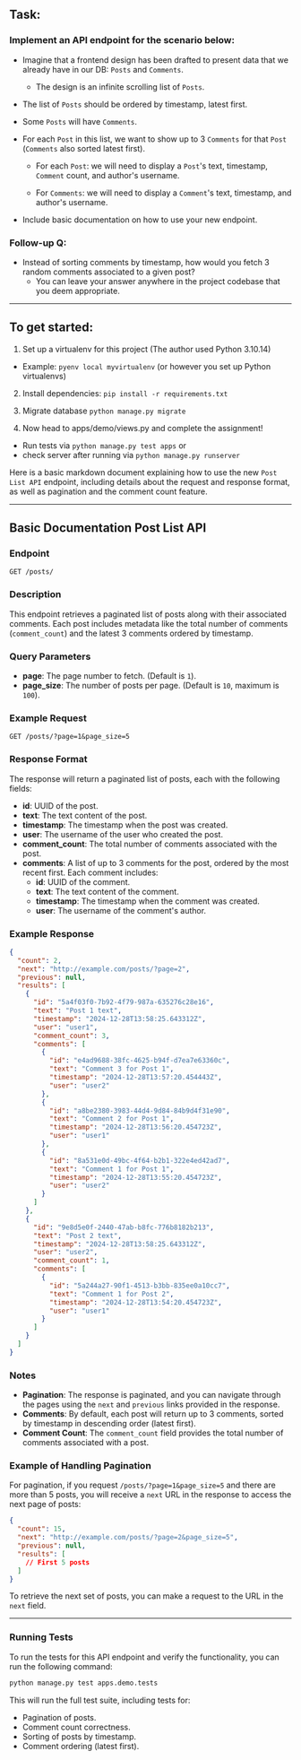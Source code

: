 ## Task:

### Implement an API endpoint for the scenario below:

- Imagine that a frontend design has been drafted to present data that we already have in our DB: `Posts` and `Comments`.

  - The design is an infinite scrolling list of `Posts`.

- The list of `Posts` should be ordered by timestamp, latest first.

- Some `Posts` will have `Comments`.

- For each `Post` in this list, we want to show up to 3 `Comments` for that `Post` (`Comments` also sorted latest first).

  - For each `Post`: we will need to display a `Post`'s text, timestamp, `Comment` count, and author's username.

  - For `Comments`: we will need to display a `Comment`'s text, timestamp, and author's username.

- Include basic documentation on how to use your new endpoint.

### Follow-up Q:

- Instead of sorting comments by timestamp, how would you fetch 3 random comments associated to a given post?
  - You can leave your answer anywhere in the project codebase that you deem appropriate.

---

## To get started:

1. Set up a virtualenv for this project (The author used Python 3.10.14)

- Example: `pyenv local myvirtualenv` (or however you set up Python virtualenvs)

2. Install dependencies: `pip install -r requirements.txt`

3. Migrate database `python manage.py migrate`

4. Now head to apps/demo/views.py and complete the assignment!

- Run tests via `python manage.py test apps` or
- check server after running via `python manage.py runserver`

Here is a basic markdown document explaining how to use the new `Post List API` endpoint, including details about the request and response format, as well as pagination and the comment count feature.

---

## Basic Documentation Post List API

### Endpoint

```
GET /posts/
```

### Description

This endpoint retrieves a paginated list of posts along with their associated comments. Each post includes metadata like the total number of comments (`comment_count`) and the latest 3 comments ordered by timestamp.

### Query Parameters

- **page**: The page number to fetch. (Default is `1`).
- **page_size**: The number of posts per page. (Default is `10`, maximum is `100`).

### Example Request

```
GET /posts/?page=1&page_size=5
```

### Response Format

The response will return a paginated list of posts, each with the following fields:

- **id**: UUID of the post.
- **text**: The text content of the post.
- **timestamp**: The timestamp when the post was created.
- **user**: The username of the user who created the post.
- **comment_count**: The total number of comments associated with the post.
- **comments**: A list of up to 3 comments for the post, ordered by the most recent first. Each comment includes:
  - **id**: UUID of the comment.
  - **text**: The text content of the comment.
  - **timestamp**: The timestamp when the comment was created.
  - **user**: The username of the comment's author.

### Example Response

```json
{
  "count": 2,
  "next": "http://example.com/posts/?page=2",
  "previous": null,
  "results": [
    {
      "id": "5a4f03f0-7b92-4f79-987a-635276c28e16",
      "text": "Post 1 text",
      "timestamp": "2024-12-28T13:58:25.643312Z",
      "user": "user1",
      "comment_count": 3,
      "comments": [
        {
          "id": "e4ad9688-38fc-4625-b94f-d7ea7e63360c",
          "text": "Comment 3 for Post 1",
          "timestamp": "2024-12-28T13:57:20.454443Z",
          "user": "user2"
        },
        {
          "id": "a8be2380-3983-44d4-9d84-84b9d4f31e90",
          "text": "Comment 2 for Post 1",
          "timestamp": "2024-12-28T13:56:20.454723Z",
          "user": "user1"
        },
        {
          "id": "8a531e0d-49bc-4f64-b2b1-322e4ed42ad7",
          "text": "Comment 1 for Post 1",
          "timestamp": "2024-12-28T13:55:20.454723Z",
          "user": "user2"
        }
      ]
    },
    {
      "id": "9e8d5e0f-2440-47ab-b8fc-776b8182b213",
      "text": "Post 2 text",
      "timestamp": "2024-12-28T13:58:25.643312Z",
      "user": "user2",
      "comment_count": 1,
      "comments": [
        {
          "id": "5a244a27-90f1-4513-b3bb-835ee0a10cc7",
          "text": "Comment 1 for Post 2",
          "timestamp": "2024-12-28T13:54:20.454723Z",
          "user": "user1"
        }
      ]
    }
  ]
}
```

### Notes

- **Pagination**: The response is paginated, and you can navigate through the pages using the `next` and `previous` links provided in the response.
- **Comments**: By default, each post will return up to 3 comments, sorted by timestamp in descending order (latest first).
- **Comment Count**: The `comment_count` field provides the total number of comments associated with a post.

### Example of Handling Pagination

For pagination, if you request `/posts/?page=1&page_size=5` and there are more than 5 posts, you will receive a `next` URL in the response to access the next page of posts:

```json
{
  "count": 15,
  "next": "http://example.com/posts/?page=2&page_size=5",
  "previous": null,
  "results": [
    // First 5 posts
  ]
}
```

To retrieve the next set of posts, you can make a request to the URL in the `next` field.

---

### Running Tests

To run the tests for this API endpoint and verify the functionality, you can run the following command:

```bash
python manage.py test apps.demo.tests
```

This will run the full test suite, including tests for:

- Pagination of posts.
- Comment count correctness.
- Sorting of posts by timestamp.
- Comment ordering (latest first).
